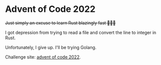 # Advent of Code 2022

~~Just simply an excuse to learn Rust blazingly fast 🏃‍♀️🔥~~

I got depression from trying to read a file and convert the line to integer in Rust.

Unfortunately, I give up. I'll be trying Golang.

Challenge site: [advent of code 2022](https://adventofcode.com/2022).
